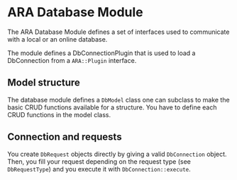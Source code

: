 # ARA Database Module

The ARA Database Module defines a set of interfaces used to communicate with
a local or an online database.

The module defines a DbConnectionPlugin that is used to load a DbConnection
from a `ARA::Plugin` interface.

## Model structure

The database module defines a `DbModel` class one can subclass to make the basic
CRUD functions available for a structure. You have to define each CRUD functions
in the model class.

## Connection and requests

You create `DbRequest` objects directly by giving a valid `DbConnection` object. Then,
you fill your request depending on the request type (see `DbRequestType`) and you
execute it with `DbConnection::execute`.

